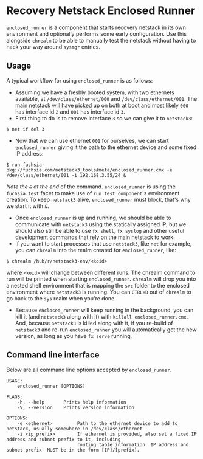 # Recovery Netstack Enclosed Runner

`enclosed_runner` is a component that starts recovery netstack in its own environment and
optionally performs some early configuration.
Use this alongside `chrealm` to be able to manually test the netstack without having to hack your
way around `sysmgr` entries.

## Usage

A typical workflow for using `enclosed_runner` is as follows:
* Assuming we have a freshly booted system, with two ethernets available, at
  `/dev/class/ethernet/000` and `/dev/class/ethernet/001`. The main netstack
  will have picked up on both at boot and most likely `000` has interface id `2`
  and `001` has interface id `3`.
* First thing to do is to remove interface `3` so we can give it to `netstack3`:
```
$ net if del 3
```
* Now that we can use ethernet `001` for ourselves, we can start `enclosed_runner` giving it
the path to the ethernet device and some fixed IP address:
```
$ run fuchsia-pkg://fuchsia.com/netstack3_tools#meta/enclosed_runner.cmx -e /dev/class/ethernet/001 -i 192.168.3.55/24 &
```
*Note the `&` at the end* of the command. `enclosed_runner` is using the
`fuchsia.test` facet to make use of `run_test_component`'s environment creation.
To keep `netstack3` alive, `enclosed_runner` must block, that's why we start it
with `&`.
* Once `enclosed_runner` is up and running, we should be able to communicate
  with `netstack3` using the statically assigned IP, but we should also still be
  able to use `fx shell`, `fx syslog` and other useful development commands that
  rely on the main netstack to work.
* If you want to start processes that use `netstack3`, like `net` for
  example, you can `chrealm` into the realm created for `enclosed_runner`, like:
```
$ chrealm /hub/r/netstack3-env/<koid>
```
where `<koid>` will change between different runs. The chrealm command to run will be printed when
starting `enclosed_runner`.
`chrealm` will drop you into a nested shell environment that is mapping the `svc` folder to the
enclosed environment where
`netstack3` is running. You can `CTRL+D` out of `chrealm` to go back to the `sys` realm when
you're done.

* Because `enclosed_runner` will keep running in the background, you can kill it
  (and `netstack3` along with it) with `killall enclosed_runner.cmx`. And,
  because `netstack3` is killed along with it, if you re-build of `netstack3`
  and re-run `enclosed_runner` you will automatically get the new version, as
  long as you have `fx serve` running.


## Command line interface

Below are all command line options accepted by `enclosed_runner`.

```
USAGE:
    enclosed_runner [OPTIONS]

FLAGS:
    -h, --help       Prints help information
    -V, --version    Prints version information

OPTIONS:
    -e <ethernet>         Path to the ethernet device to add to netstack, usually somewhere in /dev/class/ethernet
    -i <ip_prefix>        If ethernet is provided, also set a fixed IP address and subnet prefix to it, including
                          routing table information. IP address and subnet prefix  MUST be in the form [IP]/[prefix].
```

